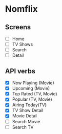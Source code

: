 # Nomflix

## Screens

- [ ] Home
- [ ] TV Shows
- [ ] Search
- [ ] Detail

## API verbs

- [x] Now Playing (Movie)
- [x] Upcoming (Movie)
- [x] Top Rated (TV, Movie)
- [x] Popular (TV, Movie)
- [x] Airing Today(TV) 
- [x] TV Show Detail
- [x] Movie Detail
- [ ] Search Movie
- [ ] Search TV
